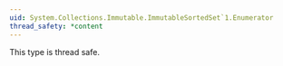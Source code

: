 ```yaml
---
uid: System.Collections.Immutable.ImmutableSortedSet`1.Enumerator
thread_safety: *content
---
```


This type is thread safe.


